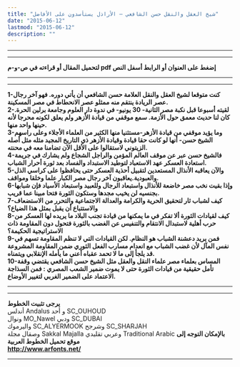 ```yaml
---
title: "شيخ العقل والنقل حسن الشافعي – الأراذل يستأسدون على الأفاضل"
date: "2015-06-12"
lastmod: "2015-06-12"
description: ""
---
```

---

---

**لتحميل المقال أو قراءته في ص-و-م pdf إضغط على العنوان أو الرابط أسفل النص**

---



---

**1-كنت متوقعا لشيخ العقل والنقل العلامة حسن الشافعي أن يأتي دوره. فهو آخر رجال عصر الريادة ينتقم منه ممثلو عصر الانحطاط في مصر المسكينة.  
2-لقيته أسبوعا قبل نكبة مصر الثانية- 30 يونيو- في ندوة دار العلوم وجامعة برلين الحرة. كان لنا حديث معمق حول الأزمة. سمع موقفي من قيادة الأزهر ولم يعلق لكونه محرجا لأنه حينها واحد منها.  
3-وما يؤيد موقفي من قيادة الأزهر-مستثنيا منها الكثير من العلماء الأجلاء وعلى راسهم الشيخ حسن- أنها لو كانت حقا قيادة وقيادة الأزهر ذي التاريخ المجيد مثله مثل أصله الزيتوني لاستقالوا على الأقل الآن تضامنا معه في محنته.  
4-فالشيخ حسن عبر عن موقف العالم المؤمن والراجل الشجاع ولم يشارك في جريمة استعادة العسكر عهد الاستعباد لتوطيد الاستبداد والفساد بعد ثورة أحرار الشباب.  
5-والآن يعاقبه الأنذال المستعدين لتقبيل أحذية العسكر حتى يحافظوا على كراسي الذل والعبودية.يعاقبون آخر رجال مصر الكبار علما وخلقا ومواقف.  
6-وإذا بقيت نخب مصر خاضعة للأنذال واستبعاد الرجال وللعبيد واستبعاد الأسياد فإن شبابها بجنسيه لن يخيب مجدها وستكون الثورة فتحا مبينا عما قريب.  
7-كيف لشباب ثار لتحقيق الحرية والكرامة والعدالة الاجتماعية والتحرر من الاستضعاف والاستتباع أن يقبل بمثل هذا الضياع؟  
8-كيف لقيادات الثورة ألا تفكر في ما يمكنها من قيادة تجنب البلاد ما يريده لها العسكر من حرب أهلية لاستبدال الانتقام والتنفيس عن الغضب بالثورة فتحول دون المقاومة ذات الاستراتيجية الحكيمة؟  
9-فمن يريد دعشنة الشباب هو النظام. لكن القيادات التي لا تنظم المقاومة تسهم في نفس المآل لأن غضب الشباب مع انعدام مسارب الفعل الثوري ضمن المقاومة المشروعة قد يلجأ إلى ما لا تحمد عقباه أعني ما يأمله الإنقلابي ويتمناه.  
10-المساس بعلماء مصر علماء النقل والعقل مثل الشيخ حسن الشافعي يقتضي وقفة تأمل حقيقية من قيادات الثورة حتى لا يموت ضمير الشعب المصري : فمن السذاجة الاعتماد على الضمير الغربي لتغيير الأوضاع.**

---

---

**يرجى تثبيت الخطوط**   
 أندلس Andalus  و أحد SC\_OUHOUD  
 ونوال MO\_Nawel  ودبي SC\_DUBAI   
 واليرموك SC\_ALYERMOOK  وشرجح SC\_SHARJAH   
 وصقال مجلة Sakkal Majalla وعربي تقليدي Traditional Arabic  **بالإمكان التوجه إلى موقع تحميل الخطوط العربية  
 http://www.arfonts.net/**

---

###